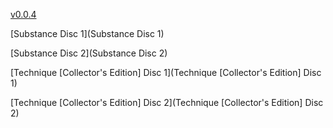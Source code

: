 [v0.0.4](https://github.com/littleflute/New-Order/edit/master/README.md)

[Substance Disc 1](Substance Disc 1)

[Substance Disc 2](Substance Disc 2)

[Technique [Collector's Edition] Disc 1](Technique [Collector's Edition] Disc 1)

[Technique [Collector's Edition] Disc 2](Technique [Collector's Edition] Disc 2)



